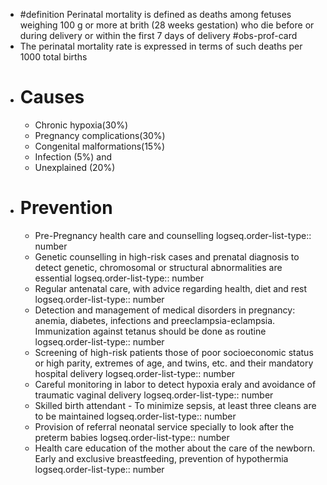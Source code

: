 - #definition Perinatal mortality is defined as deaths among fetuses weighing 100 g or more at brith (28 weeks gestation) who die before or during delivery or within the first 7 days of delivery #obs-prof-card
- The perinatal mortality rate is expressed in terms of such deaths per 1000 total births
- # Causes
  - Chronic hypoxia(30%)
  - Pregnancy complications(30%)
  - Congenital malformations(15%)
  - Infection (5%) and
  - Unexplained (20%)
- # Prevention
  - Pre-Pregnancy health care and counselling
    logseq.order-list-type:: number
  - Genetic counselling in high-risk cases and prenatal diagnosis to detect genetic, chromosomal or structural abnormalities are essential
    logseq.order-list-type:: number
  - Regular antenatal care, with advice regarding health, diet and rest
    logseq.order-list-type:: number
  - Detection and management of medical disorders in pregnancy: anemia, diabetes, infections and preeclampsia-eclampsia. Immunization against tetanus should be done as routine
    logseq.order-list-type:: number
  - Screening of high-risk patients those of poor socioeconomic status or high parity, extremes of age, and twins, etc. and their mandatory hospital delivery
    logseq.order-list-type:: number
  - Careful monitoring in labor to detect hypoxia eraly and avoidance of traumatic vaginal delivery
    logseq.order-list-type:: number
  - Skilled birth attendant - To minimize sepsis, at least three cleans are to be maintained
    logseq.order-list-type:: number
  - Provision of referral neonatal service specially to look after the preterm babies
    logseq.order-list-type:: number
  - Health care education of the mother about the care of the newborn. Early and exclusive breastfeeding, prevention of hypothermia
    logseq.order-list-type:: number

